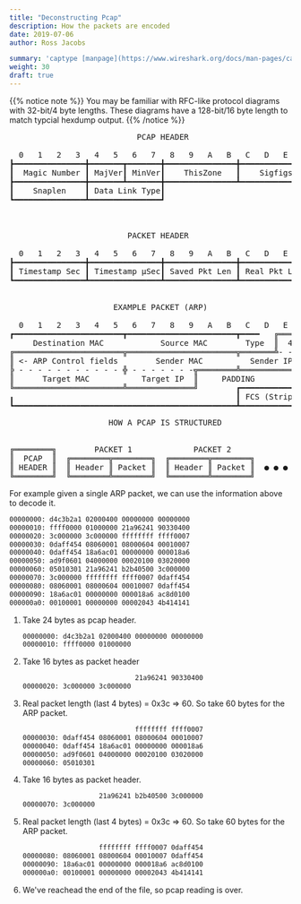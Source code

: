 ```yaml
---
title: "Deconstructing Pcap"
description: How the packets are encoded
date: 2019-07-06
author: Ross Jacobs

summary: 'captype [manpage](https://www.wireshark.org/docs/man-pages/captype.html) | [code](https://github.com/wireshark/wireshark/blob/master/captype.c)'
weight: 30
draft: true
---
```


{{% notice note %}}
You may be familiar with RFC-like protocol diagrams with 32-bit/4 byte lengths.
These diagrams have a 128-bit/16 byte length to match typcial hexdump output.
{{% /notice %}}

<!-- ━┃┏┓┗┛┣┫┳┻╋ ╚╝╔╗║═╠╣╩╦╬ -->
<pre>
                           PCAP HEADER

  0   1   2   3   4   5   6   7   8   9   A   B   C   D   E   F
┣━━━━━━━━━━━━━━━╋━━━━━━━┳━━━━━━━╋━━━━━━━━━━━━━━━╋━━━━━━━━━━━━━━━┫
┃  Magic Number ┃ MajVer┃ MinVer┃    ThisZone   ┃    Sigfigs    ┃
┣━━━━━━━━━━━━━━━╋━━━━━━━┻━━━━━━━╋━━━━━━━━━━━━━━━┻━━━━━━━━━━━━━━━┛
┃    Snaplen    ┃ Data Link Type┃
┗━━━━━━━━━━━━━━━┻━━━━━━━━━━━━━━━┛



                         PACKET HEADER

  0   1   2   3   4   5   6   7   8   9   A   B   C   D   E   F
┣━━━━━━━━━━━━━━━╋━━━━━━━━━━━━━━━╋━━━━━━━━━━━━━━━╋━━━━━━━━━━━━━━━┫
┃ Timestamp Sec ┃ Timestamp μSec┃ Saved Pkt Len ┃ Real Pkt Len  ┃
┗━━━━━━━━━━━━━━━┻━━━━━━━━━━━━━━━┻━━━━━━━━━━━━━━━┻━━━━━━━━━━━━━━━┛


                      EXAMPLE PACKET (ARP)

  0   1   2   3   4   5   6   7   8   9   A   B   C   D   E   F
┏━━━━━━━━━━━━━━━━━━━━━━━┳━━━━━━━━━━━━━━━━━━━━━━━┳━━━━   ╔═══════╗
     Destination MAC            Source MAC        Type  ║  4 -> ║
╔═══════════════════════╦═══════════════════════╦═══════╩- - - -╣
║ <- ARP Control fields        Sender MAC          Sender IP    ║
╠ - - - - - - - - - - - ╬ - - - - - - -╦════════╩═══════════════╝
║      Target MAC           Target IP  ║     PADDING            ╻
╚═══════════════════════╩══════════════╝        ┏━━━━━━━━━━━━━━━┫
╻                                               ┃ FCS (Stripped)┃
┗━━━━━━━━━━━━━━━━━━━━━━━━━━━━━━━━━━━━━━━━━━━━━━━┻━━━━━━━━━━━━━━━┛
</pre>
<pre>
                     HOW A PCAP IS STRUCTURED


╔════════╗        PACKET 1             PACKET 2
║  PCAP  ║  ╔════════╦════════╗  ╔════════╦════════╗
║ HEADER ║  ║ Header ║ Packet ║  ║ Header ║ Packet ║  ● ● ●
╚════════╝  ╚════════╩════════╝  ╚════════╩════════╝
</pre>

For example given a single ARP packet, we can use the information above to decode it.

```sh
00000000: d4c3b2a1 02000400 00000000 00000000
00000010: ffff0000 01000000 21a96241 90330400
00000020: 3c000000 3c000000 ffffffff ffff0007
00000030: 0daff454 08060001 08000604 00010007
00000040: 0daff454 18a6ac01 00000000 000018a6
00000050: ad9f0601 04000000 00020100 03020000
00000060: 05010301 21a96241 b2b40500 3c000000
00000070: 3c000000 ffffffff ffff0007 0daff454
00000080: 08060001 08000604 00010007 0daff454
00000090: 18a6ac01 00000000 000018a6 ac8d0100
000000a0: 00100001 00000000 00002043 4b414141
```

1. Take 24 bytes as pcap header.

    ```sh
    00000000: d4c3b2a1 02000400 00000000 00000000
    00000010: ffff0000 01000000
    ```

2. Take 16 bytes as packet header

    ```sh
                                21a96241 90330400
    00000020: 3c000000 3c000000
    ```

3. Real packet length (last 4 bytes) = 0x3c => 60.
So take 60 bytes for the ARP packet.

    ```sh
                                ffffffff ffff0007
    00000030: 0daff454 08060001 08000604 00010007
    00000040: 0daff454 18a6ac01 00000000 000018a6
    00000050: ad9f0601 04000000 00020100 03020000
    00000060: 05010301
    ```

4. Take 16 bytes as packet header.

    ```sh
                       21a96241 b2b40500 3c000000
    00000070: 3c000000
    ```

5. Real packet length (last 4 bytes) = 0x3c => 60.
So take 60 bytes for the ARP packet.

    ```sh
                       ffffffff ffff0007 0daff454
    00000080: 08060001 08000604 00010007 0daff454
    00000090: 18a6ac01 00000000 000018a6 ac8d0100
    000000a0: 00100001 00000000 00002043 4b414141
    ```

6. We've reachead the end of the file, so pcap reading is over.
